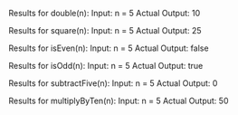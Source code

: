 Results for double(n):
Input: n = 5
Actual Output: 10

Results for square(n):
Input: n = 5
Actual Output: 25

Results for isEven(n):
Input: n = 5
Actual Output: false

Results for isOdd(n):
Input: n = 5
Actual Output: true

Results for subtractFive(n):
Input: n = 5
Actual Output: 0

Results for multiplyByTen(n):
Input: n = 5
Actual Output: 50

